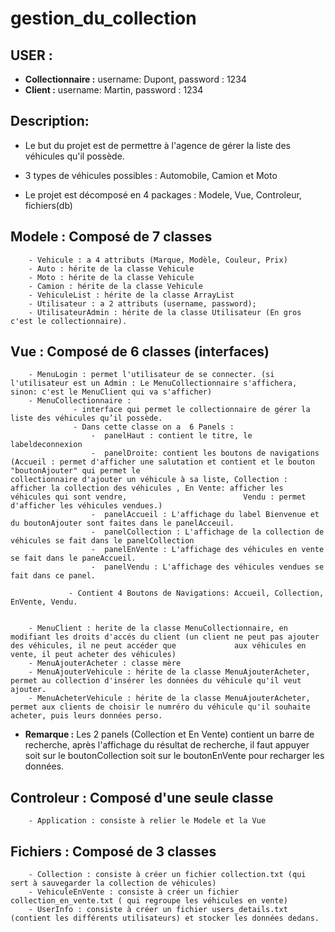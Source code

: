 # gestion_du_collection

## USER :
 - **Collectionnaire :** username: Dupont, password : 1234
 - **Client :** username: Martin, password : 1234

## Description:
- Le but du projet est de permettre à l'agence de gérer la liste des véhicules qu'il possède. 
- 3 types de véhicules possibles : Automobile, Camion et Moto

- Le projet est décomposé en 4 packages : Modele, Vue, Controleur, fichiers(db)

## Modele : Composé de 7 classes
        - Vehicule : a 4 attributs (Marque, Modèle, Couleur, Prix)
        - Auto : hérite de la classe Vehicule
        - Moto : hérite de la classe Vehicule
        - Camion : hérite de la classe Vehicule
        - VehiculeList : hérite de la classe ArrayList
        - Utilisateur : a 2 attributs (username, password);
        - UtilisateurAdmin : hérite de la classe Utilisateur (En gros c'est le collectionnaire).

## Vue : Composé de 6 classes (interfaces)
        - MenuLogin : permet l'utilisateur de se connecter. (si l'utilisateur est un Admin : Le MenuCollectionnaire s'affichera, sinon: c'est le MenuClient qui va s'afficher)
        - MenuCollectionnaire : 
                  - interface qui permet le collectionnaire de gérer la liste des véhicules qu’il possède.
                  - Dans cette classe on a  6 Panels :
                      -  panelHaut : contient le titre, le labeldeconnexion
                      -  panelDroite: contient les boutons de navigations (Accueil : permet d'afficher une salutation et contient et le bouton "boutonAjouter" qui permet le                              collectionnaire d'ajouter un véhicule à sa liste, Collection : afficher la collection des véhicules , En Vente: afficher les véhicules qui sont vendre,                          Vendu : permet d'afficher les véhicules vendues.)
                      -  panelAccueil : L'affichage du label Bienvenue et du boutonAjouter sont faites dans le panelAcceuil.
                      -  panelCollection : L'affichage de la collection de véhicules se fait dans le panelCollection
                      -  panelEnVente : L'affichage des véhicules en vente se fait dans le paneAccueil.
                      -  panelVendu : L'affichage des véhicules vendues se fait dans ce panel.
                 
                 - Contient 4 Boutons de Navigations: Accueil, Collection, EnVente, Vendu.
                  
                      
        - MenuClient : herite de la classe MenuCollectionnaire, en modifiant les droits d'accés du client (un client ne peut pas ajouter des véhicules, il ne peut accéder que             aux véhicules en vente, il peut acheter des véhicules)
        - MenuAjouterAcheter : classe mère
        - MenuAjouterVehicule : hérite de la classe MenuAjouterAcheter, permet au collection d'insérer les données du véhicule qu'il veut ajouter.
        - MenuAcheterVehicule : hérite de la classe MenuAjouterAcheter, permet aux clients de choisir le numréro du véhicule qu'il souhaite acheter, puis leurs données perso.

- **Remarque :**
  Les 2 panels (Collection et En Vente) contient un barre de recherche, après l'affichage du résultat de recherche, il faut appuyer soit sur le                                     boutonCollection soit sur le boutonEnVente pour recharger les données.



## Controleur : Composé d'une seule classe
        - Application : consiste à relier le Modele et la Vue



## Fichiers : Composé de 3 classes
        - Collection : consiste à créer un fichier collection.txt (qui sert à sauvegarder la collection de véhicules)
        - VehiculeEnVente : consiste à créer un fichier collection_en_vente.txt ( qui regroupe les véhicules en vente)
        - UserInfo : consiste à créer un fichier users_details.txt (contient les différents utilisateurs) et stocker les données dedans.
